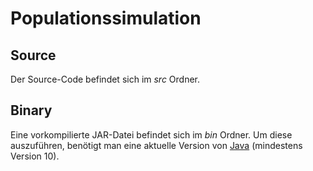 # Populationssimulation
## Source
Der Source-Code befindet sich im *src* Ordner.
## Binary
Eine vorkompilierte JAR-Datei befindet sich im *bin* Ordner. Um diese auszuführen, benötigt man eine aktuelle Version von [Java](https://java.com/de/download/) (mindestens Version 10).
